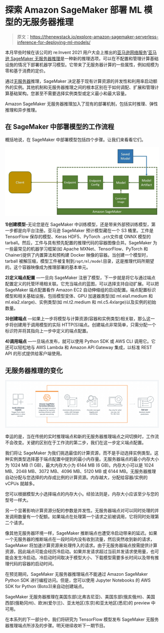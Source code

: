# 探索 Amazon SageMaker 部署 ML 模型的无服务器推理

> 原文：<https://thenewstack.io/explore-amazon-sagemaker-serverless-inference-for-deploying-ml-models/>

本月早些时候在该公司的 re:Invent 2021 用户大会上推出的[亚马逊网络服务](https://aws.amazon.com/?utm_content=inline-mention)’[亚马逊 SageMaker 无服务器推理](https://aws.amazon.com/about-aws/whats-new/2021/12/amazon-sagemaker-serverless-inference/)是一种新的推理选项，可以在不配置和管理计算基础设施的情况下部署机器学习模型。它带来了无服务器计算的一些属性，例如规模为零和基于消费的定价。

通过[无服务器](https://thenewstack.io/category/serverless/)推理，SageMaker 决定基于现有计算资源的并发性和利用率启动额外的实例。其他机制和无服务器推理之间的根本区别在于如何调配、扩展和管理计算基础架构。您甚至不需要选择实例类型或定义最小和最大容量。

Amazon SageMaker 无服务器推理加入了现有的部署机制，包括实时推理、弹性推理和异步推理。

## 在 SageMaker 中部署模型的工作流程

概括地说，在 SageMaker 中部署模型包括四个步骤。让我们来看看它们。

![SageMaker architecture](img/a157b9794b1405638d69eca9dec8db44.png)

**1)创建模型**–无论您是在 SageMaker 中训练模型，还是带来外部预训练模型，第一步都是向平台注册。亚马逊 SageMaker 预计模型藏在一个 S3 桶里。工件是 TensorFlow 保存的模型、Keras HDF5、PyTorch `.pth`文件或 ONNX 模型的 tarball。然后，工件与具有预先配置的推理代码的容器图像合并。SageMaker 为一些最常见的机器学习框架(如 Apache MXNet、TensorFlow、PyTorch 和 Chainer)提供了内置算法和预构建 Docker 映像的容器。当创建一个模型时，tarball 被解压缩，模型工件被复制到`/opt/ml/model`目录，这是推理代码所期望的。这个容器映像成为推理部署的基本单元。

**2)定义端点配置** —一旦向 SageMaker 注册了模型，下一步就是将它与通过端点配置定义的托管环境相关联。它充当端点的蓝图，可以选择支持自动扩展。可以把 SageMaker 端点配置看作 Amazon EC2 自动伸缩组的启动配置。端点配置标识模型和相关基础设施，包括模型变体、GPU 加速器类型(如 ml.eia1.medium 和 ml.eia2.xlarge)、实例类型(如 ml.t2.medium 和 ml.c5.4xlarge)以及实例的初始数量。

**3)创建端点** —如果上一步将模型与计算资源(容器和实例类型)相关联，那么这一步将创建用于调用模型的实际 HTTP(S)端点。创建端点非常简单，只需分配一个标识符并将其指向上一步中定义的端点配置。

**4)调用端点** —一旦端点发布，就可以使用 Python SDK 或 AWS CLI 调用它。它还可以轻松地与 AWS Lambda 和 Amazon API Gateway 集成，以标准 REST API 的形式提供给客户端使用。

## 无服务器推理的变化

![](img/b23907027e04921c3b1c688765bb8922.png)

幸运的是，当在传统的实时推理端点和新的无服务器推理端点之间切换时，工作流不会改变。关键的区别在于工作流的第二步，我们在这一步定义端点配置。

我们将让 SageMaker 为我们挑选最佳的计算资源，而不是手动选择实例类型。这种实例类型选择基于端点配置中提到的最小内存量。无服务器端点的最小内存大小为 1024 MB (1 GB)，最大内存大小为 6144 MB (6 GB)。内存大小可以是 1024 MB、2048 MB、3072 MB、4096 MB、5120 MB 或 6144 MB。无服务器推理自动分配与您选择的内存成比例的计算资源。内存越大，分配给容器/实例的 vCPUs 就越多。

您可以根据模型大小选择端点的内存大小。经验法则是，内存大小应该至少与您的型号一样大。

另一个显著影响计算资源分配的参数是并发性。无服务器端点对可以同时处理的并发调用数量有一个配额。如果端点在处理第一个请求之前被调用，它将同时处理第二个请求。

像其他无服务器环境一样，SageMaker 推断端点也遭受冷启动带来的延迟。如果一个无服务器的推断端点在一段时间内没有收到流量，然后突然收到新的请求，SageMaker 将加速计算资源来处理传入的请求。由于无服务器端点按需提供计算资源，因此端点可能会经历冷启动。如果并发请求超过当前并发请求使用量，也可能会发生冷启动。冷启动时间取决于模型大小、下载模型需要多长时间以及带有推理代码的容器的启动时间。

在预览期间，SageMaker 无服务器推理端点不能通过 Amazon SageMaker Python SDK 进行编程访问。但是，您可以使用 Jupyter Notebooks 的 AWS SDK for Python (Boto3)来自动创建端点。

SageMaker 无服务器推理在美国东部(北弗吉尼亚)、美国东部(俄亥俄州)、美国西部(俄勒冈州)、欧洲(爱尔兰)、亚太地区(东京)和亚太地区(悉尼)的 preview 中可用。

在本系列的下一部分中，我们将研究为 TensorFlow 模型发布 SageMaker 无服务器推理端点所涉及的步骤。明天继续收听下一期节目。

<svg xmlns:xlink="http://www.w3.org/1999/xlink" viewBox="0 0 68 31" version="1.1"><title>Group</title> <desc>Created with Sketch.</desc></svg>
